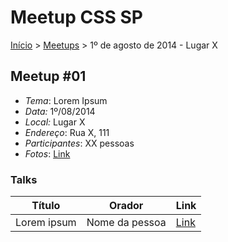 Meetup CSS SP
======

[Início](../README.md) > [Meetups](../meetups.md) > 1º de agosto de 2014 - Lugar X

## Meetup #01

* *Tema*: Lorem Ipsum
* *Data:* 1º/08/2014
* *Local:* Lugar X
* *Endereço*: Rua X, 111
* *Participantes*: XX pessoas
* *Fotos*: [Link](http://www.google.com)

### Talks

| Título         | Orador         | Link                          |
| -------------  | -------------  | ----------------------------- |
| Lorem ipsum    | Nome da pessoa | [Link](http://www.google.com) |
